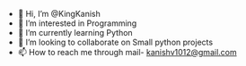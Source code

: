 - 👋 Hi, I’m @KingKanish
- 👀 I’m interested in Programming
- 🌱 I’m currently learning Python
- 💞️ I’m looking to collaborate on Small python projects
- 📫 How to reach me through mail- kanishv1012@gmail.com

<!---
KingKanish/KingKanish is a ✨ special ✨ repository because its `README.md` (this file) appears on your GitHub profile.
You can click the Preview link to take a look at your changes.
--->
